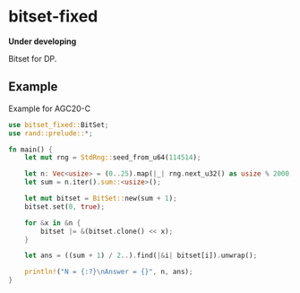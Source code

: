 bitset-fixed
===

**Under developing**

Bitset for DP.

## Example

Example for AGC20-C

```rust
use bitset_fixed::BitSet;
use rand::prelude::*;

fn main() {
    let mut rng = StdRng::seed_from_u64(114514);

    let n: Vec<usize> = (0..25).map(|_| rng.next_u32() as usize % 2000).collect();
    let sum = n.iter().sum::<usize>();

    let mut bitset = BitSet::new(sum + 1);
    bitset.set(0, true);

    for &x in &n {
        bitset |= &(bitset.clone() << x);
    }

    let ans = ((sum + 1) / 2..).find(|&i| bitset[i]).unwrap();

    println!("N = {:?}\nAnswer = {}", n, ans);
}
```
